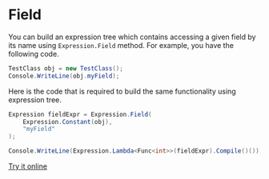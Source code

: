 # Field

You can build an expression tree which contains accessing a given field by its name using `Expression.Field` method. For example, you have the following code.

```csharp
TestClass obj = new TestClass();
Console.WriteLine(obj.myField);
```

Here is the code that is required to build the same functionality using expression tree. 

```csharp
Expression fieldExpr = Expression.Field(
    Expression.Constant(obj),
    "myField"
);

Console.WriteLine(Expression.Lambda<Func<int>>(fieldExpr).Compile()());
```

[Try it online](https://dotnetfiddle.net/SRpc98)